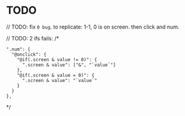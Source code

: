 # TODO


// TODO: fix `0 bug`.  to replicate: 1-1, 0 is on screen.  then click and num.

// TODO: 2 ifs fails:
/*

    ".num": {
      "@onclick": {
        "@if(.screen & value != 0)": {
          ".screen & value": ["&", "`value`"]
        },
        "@if(.screen & value = 0)": {
          ".screen & value": "`value`"
        }
      }
    },

*/


